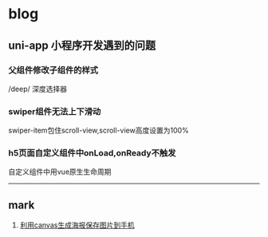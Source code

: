 # blog
## uni-app 小程序开发遇到的问题
### 父组件修改子组件的样式
/deep/ 深度选择器
### swiper组件无法上下滑动
swiper-item包住scroll-view,scroll-view高度设置为100%
### h5页面自定义组件中onLoad,onReady不触发
自定义组件中用vue原生生命周期

---
## mark
1. [利用canvas生成海报保存图片到手机](https://github.com/xiangyuisabatman/blog/blob/master/uni-app%E4%B8%8B%E5%88%A9%E7%94%A8canvas%E7%94%9F%E6%88%90%E6%B5%B7%E6%8A%A5%E4%BF%9D%E5%AD%98%E5%9B%BE%E7%89%87%E5%88%B0%E6%89%8B%E6%9C%BA.md)

